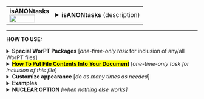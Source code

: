 <!--------------------------------------
   SCREEN SHOT
--------------------------------------->
<table>
<tr>
<td>
<font size="3"><b>isANONtasks</b></font>
<br>
<img src="https://lh3.googleusercontent.com/d/1gfMagfSDmX0lDqzAmel2LCGZTuZUGQ5O" width=80%>
</td>
<td>
<details>
<summary><b>isANONtasks</b> (description)</summary>
<b>isANONtasks</b> is a table of project tasks, organized under task categories, as specified by the TASKS page in the WorPT spreadsheet. The task lead and team members (identified not by name but by project role) assisting with each task are specified as well. No level-of-effort information is given in this table, only tasks and assignments to illustrate team member involvement, as well as start and finish timeline information for each task.
</details>
</td>
</tr>
</table>
<hr>

<!--------------------------------------
   HOW TO USE
--------------------------------------->
<b>HOW TO USE:</b>

<!-- - - - - - - - - - - - - - - - - - - - - - - - - - - - 
             Special Packages
- - - - - - - - - - - - - - - - - - - - - - - - - - - - -->
<details>
<summary><b>Special WorPT Packages</b> [<i>one-time-only task</i> for inclusion of any/all WorPT files]</summary>
Copy/paste the special packages in preamble of your document, if you haven't done so previously. (see https://github.com/pmarcum/WorPT-Work-Plan-Tool-4-proposals/blob/main/WorPTpackages for more info).
</details>

<!-- - - - - - - - - - - - - - - - - - - - - - - - - - - - 
             Putting File Contents Into Document
- - - - - - - - - - - - - - - - - - - - - - - - - - - - -->
<details>
<summary><mark><b>How To Put File Contents Into Your Document</b></mark> [<i>one-time-only task for inclusion of this file</i>]</summary> 
<ol>
<li>COPY the lines in the code block below, then</li>
<li>PASTE into your document WHERE you want the content to appear, then</li>
<li>MODIFY the editable lines you just pasted in your document as needed. The lines that may be edited (or even deleted altogether if not wanted) are indicated by highlight below. </li>
</ol>
   
<pre><code>
\include{<mark>do_NOT_manually_edit</mark>/isANONtasks}  % reset file parameters
%            ^^^^ replace do_NOT_manually_edit if not correct folder name
%
<mark>% Put <b>OPTIONAL</b> customizations for isANONtasks HERE</mark>
%
\begin{isANONtasks}
<mark>\caption{\textbf{Task Timeline:} Team member roles, rightmost column, are cross-referenced with corresponding names in the non-anonymized personnel and work effort table. {\color{red} \textbf{Paper~1:} Sample and methods for enhancing detectability of  low SB X-ray emission, presentation of emission maps, description of database and pipeline software (which will be released in a public repository at the time of paper submission). \textbf{Paper~2:} Methodologies for measuring the gas halo size and other gas properties, analyisis of the diffuse hot gas halos as functions of galaxy properties (environment, galaxy morphology, stellar mass, and SFR) based on \Chandra, \Hubble, and \Spitzer\ observations, and the SED models from the GSWLC; application of multivariate mthods to ``baseline'' the  gas halo sizes (Sect.\,\ref{Sec:Baseline}). \textbf{Note~1:} See Sec.\,\ref{Sec:Sample}.}}</mark>
<mark>\label{tab:isANONtasks}</mark>
\end{isANONtasks}
</code></pre>

</details>

<!-- - - - - - - - - - - - - - - - - - - - - - - - - - - - 
             Customizations
- - - - - - - - - - - - - - - - - - - - - - - - - - - - -->
<details>
<summary><b>Customize appearance</b> [<i>do as many times as needed</i>]</summary>
The default table appearance is already optimized, minimizing the need to change table properties such as column widths. However, if you do find the need to make such changes, as well as changes to other properties such as column alignment, colors, font styles, you will need to copy/paste and then edit some additional formatting lines into your document. Specifically:
<ol>
<li>COPY any or all lines in the code block below that are related to the formatting parameter that you want to edit. The lines below show default values. You will edit those values to make desired changes.</li>
<li>PASTE the copied lines into your document at the "% Put customizations for isANONtasks HERE" line in the code that you copy/pasted in Step 2. Most importantly, the desired formatting lines should be pasted somewhere <b>between</b> the \include{do_NOT_manually_edit/isANONtasks} and \begin{isANONtasks} lines. </li>
<li>EDIT the pasted lines in your document, as desired.</li>
NOTE: THe lines are grouped into categories to help you locate what you need. You can PICK AND CHOOSE the lines you want to paste into your document; you do not have to copy/paste all of the lines below (unless noted) and do not have to copy all lines within a group.<br>
<i>Highlights indicate what parts of the commands can be edited without breaking your LaTeX code.</i><br>
You can just comment out your added lines and recompile the document, if you want to return to default values.
</ol>

<!-- . . . . . . . . . . . . . . . . . . . . . . . . . . . . . . . .
                              Options   
<!-- . . . . . . . . . . . . . . . . . . . . . . . . . . . . . . -->
<table>
 
<tr>
<td><b>Table orientation</b></td>
<td><pre><code>
\LandScapetrue          % will put the table in landscape mode
</code></pre>
<details>
<summary>reference image</summary>
<img src="https://lh3.googleusercontent.com/d/1vMs3teKHoqZGHGqHZj4HrtaZZp9Xq0Xa" width=60%>
</details>
</td>
</tr>

<tr>
<td><b>Column width adjustments</b></td>
<td><pre><code>
\def\TaskWidth{<mark>3.4in</mark>}      % width of leftmost ("Tasks") column
\def\StartFinishWidth{<mark>0.2in</mark>}           % width of start/finish columns
\def\LeadWidth{<mark>0.5in</mark>}      % width of middle ("Lead") column
\def\ExpertiseWidth{<mark>1.5in</mark>} % width of rightmost ("Expertise") column
</code></pre>
<details>
<summary>reference image</summary>
<img src="https://lh3.googleusercontent.com/d/13oCZxeIfopxwB6SfXjmThW4JepSNconJ" width=60%>
</details>
</td>
</tr>

<tr>
<td><b>Table number additive correction</b></td>
<td>
The default typically works well (an overcount is caused by table + longtable combination).<br>
But if counter gets screwed up and needs manual intervention, use below to apply a correction:
<pre><code>
\def\TaskAddCounter{<mark>-1</mark>}    % additive correction to table number
</code></pre>
<details>
<summary>reference image</summary>
<img src="https://lh3.googleusercontent.com/d/1Qm9oKnrRSBDZQLlinY6nyBQjGY7M2pcX" width=60%>
</details>
</td>
</tr>

<tr>
<td><b>Table compactness</b></td>
<td><pre><code>
\def\SpaceBetweenRows{<mark>0.87</mark>}    % vertical compactness of rows
\def\SpaceBetweenColumns{<mark>2pt</mark>} % bigger = wider spacing between columns
</code></pre>
<details>
<summary>reference image</summary>
<img src="https://lh3.googleusercontent.com/d/16uvtXkaEDCZRso5eqzBA3Y3NKo4rjphn" width=60%>
</details>
</td>
</tr>

<tr>
<td><b>Nudge table to left or right</b></td>
<td><pre><code>
\def\NudgeTable{<mark>1.2\textwidth</mark>} % larger value nudges table to left
</code></pre>
<details>
<summary>reference image</summary>
<img src="https://lh3.googleusercontent.com/d/1sTVcig_jiHo8iuKm6R_71L1Voxptdtjr" width=60%>
</details>
</td>
</tr>
    
<tr>
<td><b>Color and font style of category banners</b></td>
<td><pre><code>
\def\SectionColor{<mark>Blue</mark>}              % category section label colors
\def\SectionFontColor{<mark>White</mark>}         % category title font color
\def\SectionFontstyle#1{<mark>\textbf</mark>{#1}} % boldface category title
</code></pre>
<details>
<summary>reference image</summary>
<img src="https://lh3.googleusercontent.com/d/1gxJcyUbm5iVLsKrsxrynn-wuqp7-YgnU" width=60%>
</details>
</td>
</tr>

<tr>
<td><b>Color and font style of column headers</b></td>
<td><pre><code>
\def\ColumnLabelFontstyle#1{<mark>\textbf</mark>{#1}}  % boldface all the column headers
\def\YearFontColor{<mark>Red</mark>}                   % font color under "Y" (year) columns in Start/Finish
</code></pre>
<details>
<summary>reference image</summary>
<img src="https://lh3.googleusercontent.com/d/1FyRgEblao5yAiiuGxC78IHeV6m9k3843" width=60%>
</details>
</td>
</tr>

<tr>
<td><b>Color of faint vertical line</b></td>
<td><pre><code>
\def\YearQuarterLineColor{<mark>lightgray</mark>}      % vertical line color in year/quarter Start/Finish columns
</code></pre>
<details>
<summary>reference image</summary>
<img src="https://lh3.googleusercontent.com/d/1LHdvupXYjQmpvncz-UxbGuyjAjdidLnY" width=60%>
</details>
</td>
</tr>

<tr>
<td><b>Table preamble - full control!</b></td>
<td>
Use table preamble for more control over table layout (removing/adding vertical lines, changing column alignment, etc).<br>
Copy/paste the ENTIRE below code in order to change default table preamble.<br>
<u>IMPORTANT</u> Most of table preamble can be changed EXCEPT <i>do <b>NOT</b> change "T" variable, and preserve the number of columns</i>
(eg, make sure that any 'p' that is removed is replaced by another alignment code). You may retain the parameters below (like \TaskWidth) and
define them separately as the above customization options show, or replace them entirely with hard-coded numbers. 
   
<pre><code>
\newcolumntype{T}{
  <mark>|p{\TaskWidth}||</mark>                        % title column
  <mark>c!{\color{\YearQuarterLineColor}\vrule}</mark> % Start/year
  <mark>c!{\color{\YearQuarterLineColor}\vrule}!{\color{\YearQuarterLineColor}\vrule}</mark> % Start/quarter
  <mark>c!{\color{\YearQuarterLineColor}\vrule}</mark> % Finish/year
  <mark>c||</mark>                                     % Finish/quarter
  <mark>p{\LeadWidth}!{\color{\YearQuarterLineColor}\vrule}</mark> % Task Lead column
  <mark>p{\ExpertiseWidth}|</mark>                     % Expertise column 
}
</code></pre></td>
</tr>
</table>
</details>

<!--------------------------------------
   EXAMPLES 
--------------------------------------->
<details>
<summary><b>Examples</b></summary>
The below is an example of how one can change the appearance of the table within a LaTeX document. After copy/pasting the code to incorporate the table into my document, and then deciding that my task titles were too long to fit with the table in portrait mode, I decided I needed to use landscape mode.  I copy/pasted the landscape fla and the 2 formatting lines that control the "Tasks" and "Expertise" column widths. (My team members have long last names, requiring a wider column than the default). I also altered the caption to be appropriate to my proposal (e.g., changed the red font that signaled words that needed to be adapted). The result?  A landscape-mode table that allows each task to appear in a single table row without spilling over into the next line, which is my preferred way to present these tables for easiest viewing. I also decided I wanted the banners that separate the tasks into groups to just be plain text instead of boldfaced. I also wanted to left-align the Start and Finish columns. Here is a peek at what my LaTeX document looks like:  

<!--     INSERT IMAGE -->

NOTE: To return to default values, all I have to do is comment-out (put a "%" at the line's beginning) the "\def" formatting lines that I pasted. 
</details>

<!--------------------------------------
   NUCLEAR OPTION 
--------------------------------------->
<details>
<summary><b>NUCLEAR OPTION</b> <i>[when nothing else works]</i></summary>
If you just cannot get the table to look like you want it to look, you can always copy/paste the entire isANONtasks.tex file that appears in the WorPT subfolder, into your document, and then edit at-will.  Some of the WorPT files involve complicated LaTeX code, so be sure that you have a good mastery of LaTeX and know what you are doing before implementing this option!
</details>
